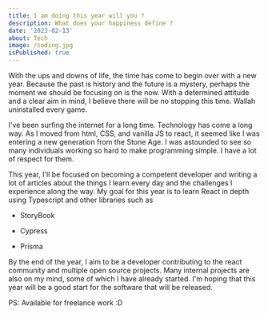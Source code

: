```yaml
---
title: I am doing this year will you ?
description: What does your happiness define ?
date: '2023-02-13'
about: Tech
image: /coding.jpg
isPublished: true
---
```


With the ups and downs of life, the time has come to begin over with a new year. Because the past is history and the future is a mystery, perhaps the moment we should be focusing on is the now. With a determined attitude and a clear aim in mind, I believe there will be no stopping this time. Wallah uninstalled every game.

I've been surfing the internet for a long time. Technology has come a long way. As I moved from html, CSS, and vanilla JS to react, it seemed like I was entering a new generation from the Stone Age. I was astounded to see so many individuals working so hard to make programming simple. I have a lot of respect for them.

This year, I'll be focused on becoming a competent developer and writing a lot of articles about the things I learn every day and the challenges I experience along the way. My goal for this year is to learn React in depth using Typescript and other libraries such as

- StoryBook

- Cypress

- Prisma

By the end of the year, I aim to be a developer contributing to the react community and multiple open source projects. Many internal projects are also on my mind, some of which I have already started. I'm hoping that this year will be a good start for the software that will be released.

PS: Available for freelance work :D
